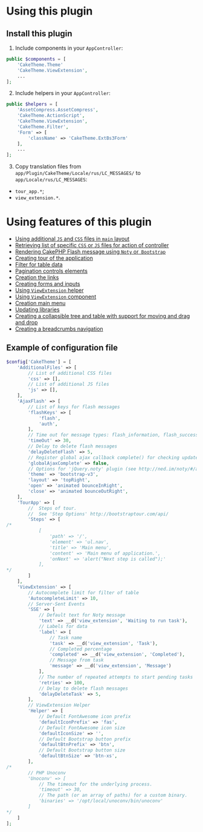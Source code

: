 # Using this plugin

## Install this plugin

1. Include components in your `AppController`:
```php
public $components = [
    'CakeTheme.Theme'
    'CakeTheme.ViewExtension',
    ...
];
```
2. Include helpers in your `AppController`:
```php
public $helpers = [
    'AssetCompress.AssetCompress',
    'CakeTheme.ActionScript',
    'CakeTheme.ViewExtension',
    'CakeTheme.Filter',
    'Form' => [
        'className' => 'CakeTheme.ExtBs3Form'
    ],
    ...
];
```
3. Copy translation files from `app/Plugin/CakeTheme/Locale/rus/LC_MESSAGES/` to
`app/Locale/rus/LC_MESSAGES`:
- `tour_app.*`;
- `view_extension.*`.

# Using features of this plugin

- [Using additional `JS` and `CSS` files in `main` layout](ADDITIONAL_LAYOUT_FILES.md)
- [Retrieving list of specific `CSS` or `JS` files for action of controller](ACTION_SCRIPT.md)
- [Rendering CakePHP Flash message using `Noty` or` Bootstrap`](FLASH_MESSAGE.md)
- [Creating tour of the application](APP_TOUR.md)
- [Filter for table data](FILTER.md)
- [Pagination controls elements](PAGINATION_CONTROLS.md)
- [Creation the links](LINKS.md)
- [Creating forms and inputs](FORMS.md)
- [Using `ViewExtension` helper](VIEW_EXTENSION_HELPER.md)
- [Using `ViewExtension` component](VIEW_EXTENSION_COMPONENT.md)
- [Creation main menu](MAIN_MENU.md)
- [Updating libraries](UPDATING_LIBRARIES.md)
- [Creating a collapsible tree and table with support for moving and drag and drop](TREE.md)
- [Creating a breadcrumbs navigation](BREADCRUMBS_NAVIGATION.md)

## Example of configuration file
```php
$config['CakeTheme'] = [
    'AdditionalFiles' => [
        // List of additional CSS files
        'css' => [],
        // List of additional JS files
        'js' => [],
    ],
    'AjaxFlash' => [
        // List of keys for flash messages
        'flashKeys' => [
            'flash',
            'auth',
        ],
        // Time out for message types: flash_information, flash_success, flash_notification
        'timeOut' => 30,
        // Delay to delete flash messages
        'delayDeleteFlash' => 5,
        // Register global ajax callback complete() for checking update part of page
        'globalAjaxComplete' => false,
        // Options for 'jQuery.noty' plugin (see http://ned.im/noty/#/about or https://github.com/needim/noty)
        'theme' => 'bootstrap-v3',
        'layout' => 'topRight',
        'open' => 'animated bounceInRight',
        'close' => 'animated bounceOutRight',
    ],
    'TourApp' => [
        //  Steps of tour.
        //  See 'Step Options' http://bootstraptour.com/api/
        'Steps' => [
/*
            [
                'path' => '/',
                'element' => 'ul.nav',
                'title' => 'Main menu',
                'content' => 'Main menu of application.',
                'onNext' => 'alert("Next step is called");'
            ],
*/
        ]
    ],
    'ViewExtension' => [
        // Autocomplete limit for filter of table
        'AutocompleteLimit' => 10,
        // Server-Sent Events
        'SSE' => [
            // Default text for Noty message
            'text' => __d('view_extension', 'Waiting to run task'),
            // Labels for data
            'label' => [
                // Task name
                'task' => __d('view_extension', 'Task'),
                // Completed percentage
                'completed' => __d('view_extension', 'Completed'),
                // Message from task
                'message' => __d('view_extension', 'Message')
            ],
            // The number of repeated attempts to start pending tasks
            'retries' => 100,
            // Delay to delete flash messages
            'delayDeleteTask' => 5,
        ],
        // ViewExtension Helper
        'Helper' => [
            // Default FontAwesome icon prefix
            'defaultIconPrefix' => 'fas',
            // Default FontAwesome icon size
            'defaultIconSize' => '',
            // Default Bootstrap button prefix
            'defaultBtnPrefix' => 'btn',
            // Default Bootstrap button size
            'defaultBtnSize' => 'btn-xs',
        ],
/*
        // PHP Unoconv
        'Unoconv' => [
            // The timeout for the underlying process.
            'timeout' => 30,
            // The path (or an array of paths) for a custom binary.
            'binaries' => '/opt/local/unoconv/bin/unoconv'
        ]
*/
    ]
];
```
